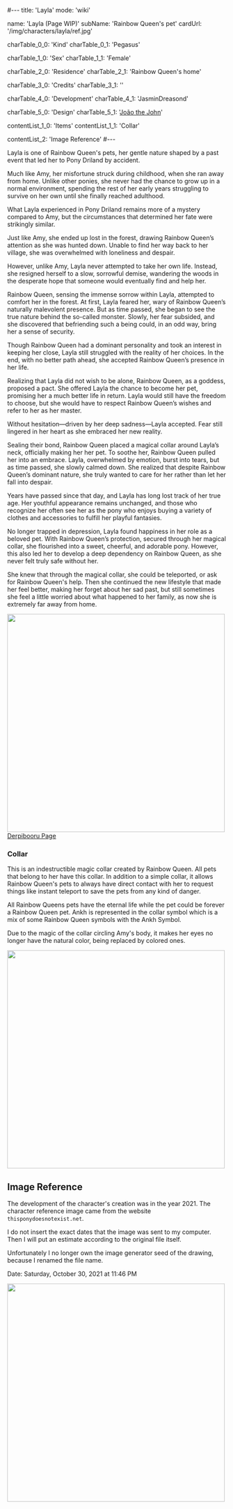 #---
title: 'Layla'
mode: 'wiki'

name: 'Layla (Page WIP)'
subName: 'Rainbow Queen's pet'
cardUrl: '/img/characters/layla/ref.jpg'

charTable_0_0: 'Kind'
charTable_0_1: 'Pegasus'

charTable_1_0: 'Sex'
charTable_1_1: 'Female'

charTable_2_0: 'Residence'
charTable_2_1: 'Rainbow Queen's home'

charTable_3_0: 'Credits'
charTable_3_1: ''

charTable_4_0: 'Development'
charTable_4_1: 'JasminDreasond'

charTable_5_0: 'Design'
charTable_5_1: '[João the John](https://derpibooru.org/tags/artist-colon-joaothejohn)'

contentList_1_0: 'Items'
contentList_1_1: 'Collar'

contentList_2: 'Image Reference'
#---

Layla is one of Rainbow Queen's pets, her gentle nature shaped by a past event that led her to Pony Driland by accident.

Much like Amy, her misfortune struck during childhood, when she ran away from home. Unlike other ponies, she never had the chance to grow up in a normal environment, spending the rest of her early years struggling to survive on her own until she finally reached adulthood.

What Layla experienced in Pony Driland remains more of a mystery compared to Amy, but the circumstances that determined her fate were strikingly similar.

Just like Amy, she ended up lost in the forest, drawing Rainbow Queen’s attention as she was hunted down. Unable to find her way back to her village, she was overwhelmed with loneliness and despair.

However, unlike Amy, Layla never attempted to take her own life. Instead, she resigned herself to a slow, sorrowful demise, wandering the woods in the desperate hope that someone would eventually find and help her.

Rainbow Queen, sensing the immense sorrow within Layla, attempted to comfort her in the forest. At first, Layla feared her, wary of Rainbow Queen’s naturally malevolent presence. But as time passed, she began to see the true nature behind the so-called monster. Slowly, her fear subsided, and she discovered that befriending such a being could, in an odd way, bring her a sense of security.

Though Rainbow Queen had a dominant personality and took an interest in keeping her close, Layla still struggled with the reality of her choices. In the end, with no better path ahead, she accepted Rainbow Queen’s presence in her life.

Realizing that Layla did not wish to be alone, Rainbow Queen, as a goddess, proposed a pact. She offered Layla the chance to become her pet, promising her a much better life in return. Layla would still have the freedom to choose, but she would have to respect Rainbow Queen’s wishes and refer to her as her master.

Without hesitation—driven by her deep sadness—Layla accepted. Fear still lingered in her heart as she embraced her new reality.

Sealing their bond, Rainbow Queen placed a magical collar around Layla’s neck, officially making her her pet. To soothe her, Rainbow Queen pulled her into an embrace. Layla, overwhelmed by emotion, burst into tears, but as time passed, she slowly calmed down. She realized that despite Rainbow Queen’s dominant nature, she truly wanted to care for her rather than let her fall into despair.

Years have passed since that day, and Layla has long lost track of her true age. Her youthful appearance remains unchanged, and those who recognize her often see her as the pony who enjoys buying a variety of clothes and accessories to fulfill her playful fantasies.

No longer trapped in depression, Layla found happiness in her role as a beloved pet. With Rainbow Queen’s protection, secured through her magical collar, she flourished into a sweet, cheerful, and adorable pony. However, this also led her to develop a deep dependency on Rainbow Queen, as she never felt truly safe without her.

She knew that through the magical collar, she could be teleported, or ask for Rainbow Queen's help. Then she continued the new lifestyle that made her feel better, making her forget about her sad past, but still sometimes she feel a little worried about what happened to her family, as now she is extremely far away from home.

<img src="/img/characters/layla/ref.jpg" height="500">
<a href="https://derpibooru.org/images/2737673" target="_blank">Derpibooru Page</a>

### Collar

This is an indestructible magic collar created by Rainbow Queen. All pets that belong to her have this collar. In addition to a simple collar, it allows Rainbow Queen's pets to always have direct contact with her to request things like instant teleport to save the pets from any kind of danger.

All Rainbow Queens pets have the eternal life while the pet could be forever a Rainbow Queen pet. Ankh is represented in the collar symbol which is a mix of some Rainbow Queen symbols with the Ankh Symbol.

Due to the magic of the collar circling Amy's body, it makes her eyes no longer have the natural color, being replaced by colored ones.

<img src="/img/characters/amy/wip-collar.jpg" height="500">

## Image Reference

The development of the character's creation was in the year 2021. The character reference image came from the website `thisponydoesnotexist.net`.

I do not insert the exact dates that the image was sent to my computer. Then I will put an estimate according to the original file itself.

Unfortunately I no longer own the image generator seed of the drawing, because I renamed the file name.

Date: Saturday, October 30, 2021 at 11:46 PM

<img src="/img/demo/Layla.jpg" height="500">